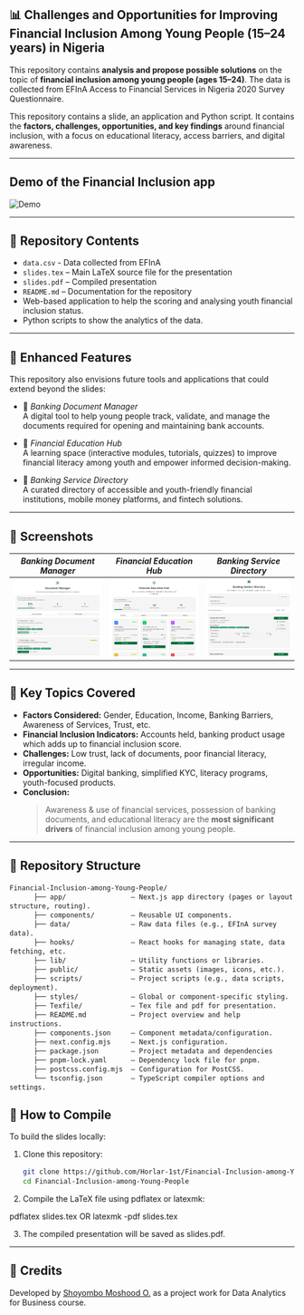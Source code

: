 ## 📊 Challenges and Opportunities for Improving Financial Inclusion Among Young People (15–24 years) in Nigeria

This repository contains **analysis and propose possible solutions** on the topic of **financial inclusion among young people (ages 15–24)**.  The data is collected from EFInA Access to Financial Services in Nigeria 2020 Survey Questionnaire. 

This repository contains a slide, an application and Python script. It contains the **factors, challenges, opportunities, and key findings** around financial inclusion, with a focus on educational literacy, access barriers, and digital awareness.

---
## Demo of the Financial Inclusion app 

![Demo](https://github.com/Horlar-1st/Financial-Inclusion-among-Young-People/blob/main/financial_inclusion_demo1.gif)

---
## 📂 Repository Contents
- `data.csv` - Data collected from EFInA
- `slides.tex` – Main LaTeX source file for the presentation
- `slides.pdf` – Compiled presentation
- `README.md` – Documentation for the repository 
- Web-based application to help the scoring and analysing youth financial inclusion status.
- Python scripts to show the analytics of the data.
 
---

## 🌟 Enhanced Features
This repository also envisions future tools and applications that could extend beyond the slides:

* 🧠 *Banking Document Manager*  
  A digital tool to help young people track, validate, and manage the documents required for opening and maintaining bank accounts.  

* 🔐 *Financial Education Hub*  
  A learning space (interactive modules, tutorials, quizzes) to improve financial literacy among youth and empower informed decision-making.  

* 🧮 *Banking Service Directory*  
  A curated directory of accessible and youth-friendly financial institutions, mobile money platforms, and fintech solutions.  

---
## 📸 Screenshots

| *Banking Document Manager*                                                                        | *Financial Education Hub*                                                                                 | *Banking Service Directory*                                                                              |
| ---------------------------------------------------------------------------------------- | -------------------------------------------------------------------------------------- | ------------------------------------------------------------------------------------------ |
| ![Document_manager_view](https://github.com/Horlar-1st/Financial-Inclusion-among-Young-People/blob/main/document_manager.png) | ![Financial_education](https://github.com/Horlar-1st/Financial-Inclusion-among-Young-People/blob/main/financial_education.png) | ![Banking_services](https://github.com/Horlar-1st/Financial-Inclusion-among-Young-People/blob/main/Banking_service.png) |

---

## 📝 Key Topics Covered
- **Factors Considered:** Gender, Education, Income, Banking Barriers, Awareness of Services, Trust, etc.  
- **Financial Inclusion Indicators:** Accounts held, banking product usage which adds up to financial inclusion score.  
- **Challenges:** Low trust, lack of documents, poor financial literacy, irregular income.  
- **Opportunities:** Digital banking, simplified KYC, literacy programs, youth-focused products.  
- **Conclusion:**  
  > Awareness & use of financial services, possession of banking documents, and educational literacy are the **most significant drivers** of financial inclusion among young people.  

---

## 📂 Repository Structure
```
Financial-Inclusion-among-Young-People/
      ├── app/                – Next.js app directory (pages or layout structure, routing).
      ├── components/         – Reusable UI components.
      ├── data/               – Raw data files (e.g., EFInA survey data).
      ├── hooks/              – React hooks for managing state, data fetching, etc.
      ├── lib/                – Utility functions or libraries.
      ├── public/             – Static assets (images, icons, etc.).
      ├── scripts/            – Project scripts (e.g., data scripts, deployment).
      ├── styles/             – Global or component-specific styling.
      ├── Texfile/            – Tex file and pdf for presentation.
      ├── README.md           – Project overview and help instructions.
      ├── components.json     – Component metadata/configuration.
      ├── next.config.mjs     – Next.js configuration.
      ├── package.json        – Project metadata and dependencies
      ├── pnpm-lock.yaml      – Dependency lock file for pnpm.
      ├── postcss.config.mjs  – Configuration for PostCSS.
      └── tsconfig.json       – TypeScript compiler options and settings.
```

## 🚀 How to Compile
To build the slides locally:

1. Clone this repository:
   ```bash
   git clone https://github.com/Horlar-1st/Financial-Inclusion-among-Young-People.git
   cd Financial-Inclusion-among-Young-People

2. Compile the LaTeX file using pdflatex or latexmk:

  pdflatex slides.tex      OR    latexmk -pdf slides.tex


3. The compiled presentation will be saved as slides.pdf.

---

## 🙌 Credits

Developed by [Shoyombo Moshood O.](https://linkedin.com/in/shoyombo-moshood-582003126/) as a project work for Data Analytics for Business course.
